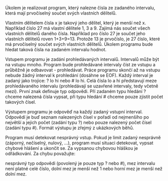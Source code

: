 Úkolem je realizovat program, který nalezne čísla ze zadaného intervalu, která mají prvočíselný součet svých vlastních dělitelů.

Vlastním dělitelem čísla x je takový jeho dělitel, který je menší než x. Například číslo 27 má vlastní dělitele 1, 3 a 9. Zajímá nás součet všech vlastních dělitelů daného čísla. Například pro číslo 27 je součet jeho vlastních dělitelů roven 1+3+9=13. Protože 13 je prvočíslo, je 27 číslo, které má prvočíselný součet svých vlastních dělitelů. Úkolem programu bude hledat taková čísla na zadaném intervalu hodnot.

Vstupem programu je zadání prohledávaných intervalů. Intervalů může být na vstupu mnoho. Program bude prohledávané intervaly číst ze vstupu a průběžně je odbavovat - prohledávat. Práce programu skončí až na vstupu nebude žádný interval k prohledání (dosáhne se EOF). Každý interval je zadaný jako trojice: ? lo hi nebo # lo hi. Celá čísla lo a hi představují meze prohledávaného intervalu (prohledávají se uzavřené intervaly, tedy včetně mezí). První znak definuje typ odpovědi. Pří zadaném typu hledání ? chceme nalezená čísla vypsat, při typu hledání # chceme pouze zjistit počet takových čísel.

Výstupem programu je odpověď na každý zadaný vstupní interval. Odpovědí je buď seznam nalezených čísel v pořadí od nejmenšího po největší a jejich počet (zadání typu ?) nebo pouze nalezený počet čísel (zadání typu #). Formát výstupu je zřejmý z ukázkových běhů.

Program musí detekovat nesprávný vstup. Pokud je limit zadaný nesprávně (záporný, nečíselný, nulový, …), program musí situaci detekovat, vypsat chybové hlášení a ukončit se. Za vypsanou chybovou hláškou je odřádkování. Za chybu považujte:

nesprávný typ odpovědi (povolený je pouze typ ? nebo #),
mez intervalu není platné celé číslo,
dolní mez je menší než 1 nebo
horní mez je menší než dolní mez.

